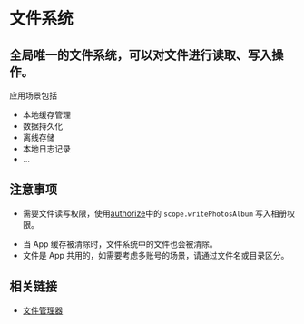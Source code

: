 # 文件系统

## 全局唯一的文件系统，可以对文件进行读取、写入操作。

应用场景包括

- 本地缓存管理
- 数据持久化
- 离线存储
- 本地日志记录
- ...

## 注意事项

- 需要文件读写权限，使用[authorize](https://developer.tuya.com/cn/miniapp/develop/ray/api/authorize/authorize#authorize)中的 `scope.writePhotosAlbum` 写入相册权限。

* 当 App 缓存被清除时，文件系统中的文件也会被清除。
* 文件是 App 共用的，如需要考虑多账号的场景，请通过文件名或目录区分。

## 相关链接

- [文件管理器](https://developer.tuya.com/cn/miniapp/develop/ray/api/file/getFileSystemManager)

